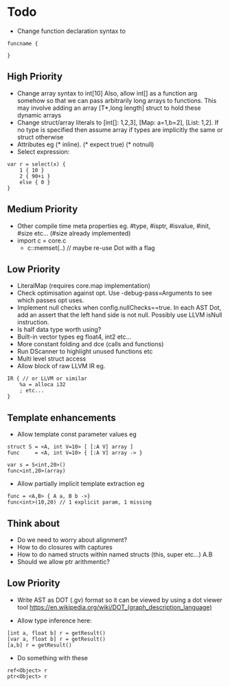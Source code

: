 # Todo

- Change function declaration syntax to 
```
funcname {

}
```

## High Priority
- Change array syntax to int[10] Also, allow int[] as a function arg somehow so that we can pass arbitrarily long arrays to functions. 
  This may involve adding an array [T*,long length] struct to hold these dynamic arrays
- Change struct/array literals to [int[]: 1,2,3], [Map: a=1,b=2], [List: 1,2]. 
  If no type is specified then assume array if types are implicitly the same or struct otherwise
- Attributes eg (* inline). (* expect true) (* notnull)
- Select expression:
```
var r = select(x) {
    1 { 10 }
    2 { 90+i }
    else { 0 }
}
```
## Medium Priority
- Other compile time meta properties eg. #type, #isptr, #isvalue, #init, #size etc... 
  (#size already implemented)
- import c = core.c
    - c::memset(..)  // maybe re-use Dot with a flag

## Low Priority
- LiteralMap (requires core.map implementation)
- Check optimisation against opt. Use -debug-pass=Arguments to see which passes opt uses.
- Implement null checks when config.nullChecks==true. In each AST Dot, add an assert that the left hand side is not null. Possibly use LLVM isNull instruction.
- Is half data type worth using?
- Built-in vector types eg float4, int2 etc...
- More constant folding and dce (calls and functions)
- Run DScanner to highlight unused functions etc
- Multi level struct access
- Allow block of raw LLVM IR eg.
```
IR { // or LLVM or similar
    %a = alloca i32
    ; etc...
}
```
## Template enhancements
- Allow template const parameter values eg
```
struct S = <A, int V=10> [ [:A V] array ]
func     = <A, int V=10> { [:A V] array -> }

var s = S<int,20>()
func<int,20>(array)
```
- Allow partially implicit template extraction eg
```
func = <A,B> { A a, B b ->}
func<int>(10,20) // 1 explicit param, 1 missing
```

## Think about
- Do we need to worry about alignment?
- How to do closures with captures
- How to do named structs within named structs (this, super etc...) A.B
- Should we allow ptr arithmentic?
## Low Priority
- Write AST as DOT (.gv) format so it can be viewed by using a dot viewer tool
    https://en.wikipedia.org/wiki/DOT_(graph_description_language)

- Allow type inference here:
```
[int a, float b] r = getResult()
[var a, float b] r = getResult()
[a,b] r = getResult()
```

- Do something with these
```
ref<Object> r
ptr<Object> r
```
